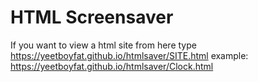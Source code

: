 # HTML Screensaver

If you want to view a html site from here type https://yeetboyfat.github.io/htmlsaver/SITE.html example: https://yeetboyfat.github.io/htmlsaver/Clock.html

